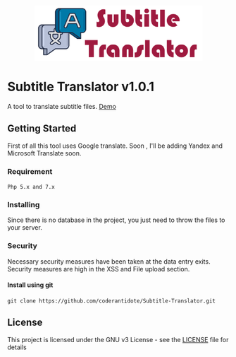 <div align="center"><img src="src/lib/img/banner.png" width="381" height="124"> </div>

# Subtitle Translator v1.0.1

A tool to translate subtitle files. [Demo](https://subtitletranslator.herokuapp.com/) 

## Getting Started

First of all this tool uses Google translate. Soon , I'll be adding Yandex and Microsoft Translate soon.

### Requirement
```
Php 5.x and 7.x
```
### Installing

Since there is no database in the project, you just need to throw the files to your server.

### Security

Necessary security measures have been taken at the data entry exits. Security measures are high in the XSS and File upload section.

#### Install using git
```
git clone https://github.com/coderantidote/Subtitle-Translator.git
```

## License

This project is licensed under the GNU v3 License - see the [LICENSE](LICENSE) file for details
